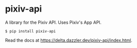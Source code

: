 # pixiv-api

A library for the Pixiv API. Uses Pixiv's App API.

```
$ pip install pixiv-api
```

Read the docs at https://delta.dazzler.dev/pixiv-api/index.html.
